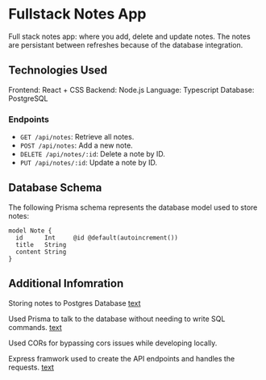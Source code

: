 # Fullstack Notes App

Full stack notes app: where you add, delete and update notes.
The notes are persistant between refreshes because of the database integration.

## Technologies Used

Frontend: React + CSS
Backend: Node.js
Language: Typescript
Database: PostgreSQL

### Endpoints

- `GET /api/notes`: Retrieve all notes.
- `POST /api/notes`: Add a new note.
- `DELETE /api/notes/:id`: Delete a note by ID.
- `PUT /api/notes/:id`: Update a note by ID.

## Database Schema

The following Prisma schema represents the database model used to store notes:

```prisma
model Note {
  id      Int     @id @default(autoincrement())
  title   String
  content String
}
```

## Additional Infomration

Storing notes to Postgres Database
[text](https://www.elephantsql.com/)

Used Prisma to talk to the database without needing to write SQL commands.
[text](https://www.prisma.io/docs/orm/prisma-client)

Used CORs for bypassing cors issues while developing locally.

Express framwork used to create the API endpoints and handles the requests.
[text](https://expressjs.com/)